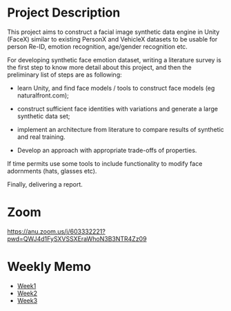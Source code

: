 # Project Description

This project aims to construct a facial image synthetic data engine in Unity (FaceX) similar to existing PersonX and VehicleX datasets to be usable for person Re-ID, emotion recognition, age/gender recognition etc. 

For developing synthetic face emotion dataset, writing a literature survey is the first step to know more detail about this project, and then the preliminary list of steps are as following:  

* learn Unity, and find face models / tools to construct face models (eg naturalfront.com); 

* construct sufficient face identities with variations and generate a large synthetic data set;

* implement an architecture from literature to compare results of synthetic and real training.

* Develop an approach with appropriate trade-offs of properties.

If time permits use some tools to include functionality to modify face adornments (hats, glasses etc).

Finally, delivering a report.
# Zoom

https://anu.zoom.us/j/603332221?pwd=QWJ4d1FySXVSSXEraWhoN3B3NTR4Zz09

# Weekly Memo

* [Week1](./Memo/Introduction.md)
* [Week2](./Memo/Week2.md)
* [Week3](./Memo/Week3.md)
